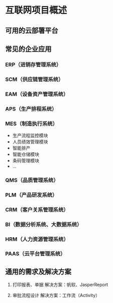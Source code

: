 # 互联网项目概述

## 可用的云部署平台




## 常见的企业应用

### ERP（进销存管理系统）

### SCM（供应链管理系统）

### EAM（设备资产管理系统）

### APS（生产排程系统）

### MES（制造执行系统）

* 生产流程监控模块
* 人员绩效管理模块　
* 智能排产
* 智能仓储模块
* 条码管理模块
* ...

### QMS（品质管理系统）

### PLM（产品研发系统）

### CRM（客户关系管理系统）

### BI（数据分析系统、大数据系统）

### HRM（人力资源管理系统）

### PAAS（云平台管理系统）



## 通用的需求及解决方案

1. 打印报表、单据
解决方案：帆软、JasperReport

2. 审批流程设计
解决方案：工作流（Activity）




